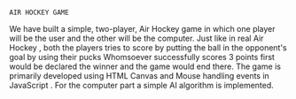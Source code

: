                                                                                              AIR HOCKEY GAME


We have built a simple, two-player, Air Hockey game in which one player will be the user and the other will be the computer. Just like in real Air Hockey , both the players tries to score by putting the ball in the opponent's goal by using their pucks 
Whomsoever successfully scores 3 points first would be declared the winner and the game would end there.
The game is primarily developed using HTML Canvas and Mouse handling events in JavaScript . For the computer part a simple AI algorithm is implemented.
